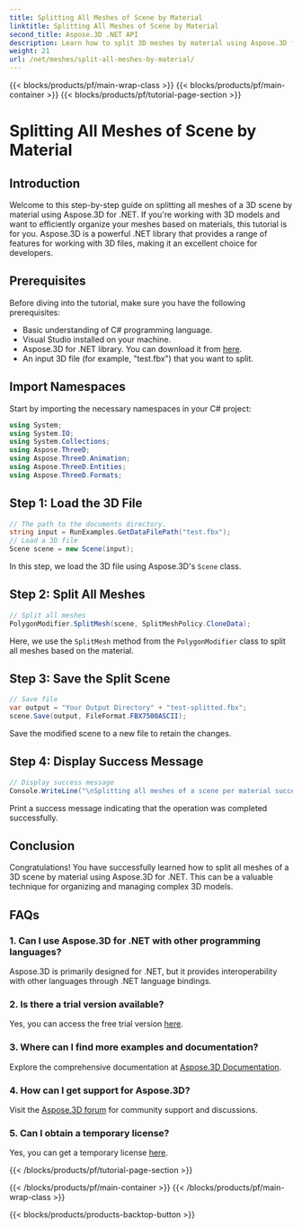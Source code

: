 ```yaml
---
title: Splitting All Meshes of Scene by Material
linktitle: Splitting All Meshes of Scene by Material
second_title: Aspose.3D .NET API
description: Learn how to split 3D meshes by material using Aspose.3D for .NET. Follow our step-by-step guide for efficient organization and management of 3D models.
weight: 21
url: /net/meshes/split-all-meshes-by-material/
---
```


{{< blocks/products/pf/main-wrap-class >}}
{{< blocks/products/pf/main-container >}}
{{< blocks/products/pf/tutorial-page-section >}}

# Splitting All Meshes of Scene by Material

## Introduction
Welcome to this step-by-step guide on splitting all meshes of a 3D scene by material using Aspose.3D for .NET. If you're working with 3D models and want to efficiently organize your meshes based on materials, this tutorial is for you. Aspose.3D is a powerful .NET library that provides a range of features for working with 3D files, making it an excellent choice for developers.
## Prerequisites
Before diving into the tutorial, make sure you have the following prerequisites:
- Basic understanding of C# programming language.
- Visual Studio installed on your machine.
- Aspose.3D for .NET library. You can download it from [here](https://releases.aspose.com/3d/net/).
- An input 3D file (for example, "test.fbx") that you want to split.
## Import Namespaces
Start by importing the necessary namespaces in your C# project:
```csharp
using System;
using System.IO;
using System.Collections;
using Aspose.ThreeD;
using Aspose.ThreeD.Animation;
using Aspose.ThreeD.Entities;
using Aspose.ThreeD.Formats;
```
## Step 1: Load the 3D File
```csharp
// The path to the documents directory.
string input = RunExamples.GetDataFilePath("test.fbx");
// Load a 3D file
Scene scene = new Scene(input);
```
In this step, we load the 3D file using Aspose.3D's `Scene` class.
## Step 2: Split All Meshes
```csharp
// Split all meshes
PolygonModifier.SplitMesh(scene, SplitMeshPolicy.CloneData);
```
Here, we use the `SplitMesh` method from the `PolygonModifier` class to split all meshes based on the material.
## Step 3: Save the Split Scene
```csharp
// Save file
var output = "Your Output Directory" + "test-splitted.fbx";
scene.Save(output, FileFormat.FBX7500ASCII);
```
Save the modified scene to a new file to retain the changes.
## Step 4: Display Success Message
```csharp
// Display success message
Console.WriteLine("\nSplitting all meshes of a scene per material successfully.\nFile saved at " + output);
```
Print a success message indicating that the operation was completed successfully.
## Conclusion
Congratulations! You have successfully learned how to split all meshes of a 3D scene by material using Aspose.3D for .NET. This can be a valuable technique for organizing and managing complex 3D models.
## FAQs
### 1. Can I use Aspose.3D for .NET with other programming languages?
Aspose.3D is primarily designed for .NET, but it provides interoperability with other languages through .NET language bindings.
### 2. Is there a trial version available?
Yes, you can access the free trial version [here](https://releases.aspose.com/).
### 3. Where can I find more examples and documentation?
Explore the comprehensive documentation at [Aspose.3D Documentation](https://reference.aspose.com/3d/net/).
### 4. How can I get support for Aspose.3D?
Visit the [Aspose.3D forum](https://forum.aspose.com/c/3d/18) for community support and discussions.
### 5. Can I obtain a temporary license?
Yes, you can get a temporary license [here](https://purchase.aspose.com/temporary-license/).

{{< /blocks/products/pf/tutorial-page-section >}}

{{< /blocks/products/pf/main-container >}}
{{< /blocks/products/pf/main-wrap-class >}}

{{< blocks/products/products-backtop-button >}}
